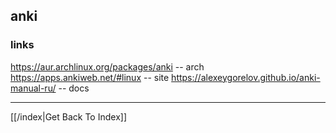 ## anki

### links
https://aur.archlinux.org/packages/anki -- arch
https://apps.ankiweb.net/#linux -- site
https://alexeygorelov.github.io/anki-manual-ru/ -- docs


---

[[/index|Get Back To Index]]
